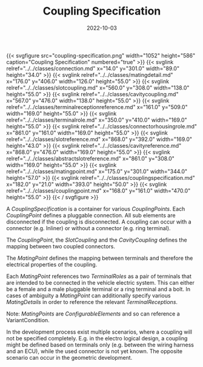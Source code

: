 ﻿---
title: Coupling Specification
toc: false
type: specs
layout: diagram
date: "2022-10-03"
draft: false
specification: VEC
version: 2.0.1
documentType: "Recommendation"
elementType: Diagram
classes:
  - Connection
  - MatingDetail
  - SlotCoupling
  - CavityCoupling
  - TerminalReceptionReference
  - TerminalRole
  - ConnectorHousingRole
  - SlotReference
  - CavityReference
  - AbstractSlotReference
  - MatingPoint
  - CouplingSpecification
  - CouplingPoint
menu:
  VEC-2.0.1:    
    parent: connectivity
    identifier: connectivity/coupling-specification
    weight: 1010008 

# Prev/next pager order (if `docs_section_pager` enabled in `params.toml`)
weight: 1010008
---
{{< svgfigure src="coupling-specification.png" width="1052" height="586" caption="Coupling Specification" numbered="true" >}}
  {{< svglink relref="../../classes/connection.md" x="14.0" y="301.0" width="89.0" height="34.0" >}}
  {{< svglink relref="../../classes/matingdetail.md" x="176.0" y="406.0" width="126.0" height="55.0" >}}
  {{< svglink relref="../../classes/slotcoupling.md" x="560.0" y="308.0" width="138.0" height="55.0" >}}
  {{< svglink relref="../../classes/cavitycoupling.md" x="567.0" y="476.0" width="138.0" height="55.0" >}}
  {{< svglink relref="../../classes/terminalreceptionreference.md" x="161.0" y="509.0" width="169.0" height="55.0" >}}
  {{< svglink relref="../../classes/terminalrole.md" x="350.0" y="410.0" width="169.0" height="55.0" >}}
  {{< svglink relref="../../classes/connectorhousingrole.md" x="861.0" y="161.0" width="169.0" height="55.0" >}}
  {{< svglink relref="../../classes/slotreference.md" x="868.0" y="392.0" width="169.0" height="43.0" >}}
  {{< svglink relref="../../classes/cavityreference.md" x="868.0" y="476.0" width="169.0" height="55.0" >}}
  {{< svglink relref="../../classes/abstractslotreference.md" x="861.0" y="308.0" width="169.0" height="55.0" >}}
  {{< svglink relref="../../classes/matingpoint.md" x="175.0" y="301.0" width="344.0" height="57.0" >}}
  {{< svglink relref="../../classes/couplingspecification.md" x="182.0" y="21.0" width="393.0" height="50.0" >}}
  {{< svglink relref="../../classes/couplingpoint.md" x="168.0" y="161.0" width="470.0" height="55.0" >}}
{{< / svgfigure >}}
<p> A <i>CouplingSpecification</i> is a container for various <i>CouplingPoints</i>. Each <i>CouplingPoint</i> defines a pluggable connection. All sub elements are disconnected if the coupling is disconnected. A coupling can occur with a connector (e.g. Inliner) or without a connector (e.g. ring terminal).      </p>      <p> The <i>CouplingPoint</i>, the <i>SlotCoupling</i> and the <i>CavityCoupling</i> defines the mapping between two coupled connectors.      </p>      <p> The <i>MatingPoint</i> defines the mapping between terminals and therefore the electrical properties of the coupling.      </p>      <p> Each <i>MatingPoint</i> references two <i>TerminalRoles</i> as a pair of terminals that are intended to be connected in the vehicle electric system. This can either be a female and a male pluggable terminal or a ring terminal and a bolt. In cases of ambiguity a <i>MatingPoint</i> can additionally specify various <i>MatingDetails</i> in order to reference the relevant <i>TerminalReceptions</i>.      </p>      <p> Note: <i>MatingPoints</i> are <i>ConfigurableElements</i> and so can reference a VariantCondition.      </p>      <p> In the development process exist multiple scenarios, where a coupling will not be specified completely. E.g. in the electro logical design, a coupling might be defined based on terminals only (e.g. between the wiring harness and an ECU), while the used connector is not yet known. The opposite scenario can occur in the geometric development.      </p>